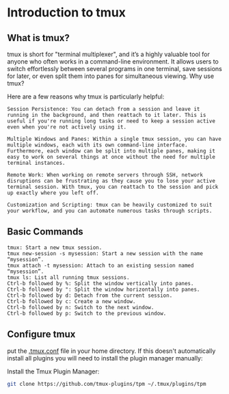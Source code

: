 # Introduction to tmux
## What is tmux?

tmux is short for "terminal multiplexer", and it’s a highly valuable tool for anyone who often works in a command-line environment. It allows users to switch effortlessly between several programs in one terminal, save sessions for later, or even split them into panes for simultaneous viewing.
Why use tmux?

Here are a few reasons why tmux is particularly helpful:

    Session Persistence: You can detach from a session and leave it running in the background, and then reattach to it later. This is useful if you're running long tasks or need to keep a session active even when you're not actively using it.

    Multiple Windows and Panes: Within a single tmux session, you can have multiple windows, each with its own command-line interface. Furthermore, each window can be split into multiple panes, making it easy to work on several things at once without the need for multiple terminal instances.

    Remote Work: When working on remote servers through SSH, network disruptions can be frustrating as they cause you to lose your active terminal session. With tmux, you can reattach to the session and pick up exactly where you left off.

    Customization and Scripting: tmux can be heavily customized to suit your workflow, and you can automate numerous tasks through scripts.

## Basic Commands

    tmux: Start a new tmux session.
    tmux new-session -s mysession: Start a new session with the name “mysession”.
    tmux attach -t mysession: Attach to an existing session named “mysession”.
    tmux ls: List all running tmux sessions.
    Ctrl-b followed by %: Split the window vertically into panes.
    Ctrl-b followed by ": Split the window horizontally into panes.
    Ctrl-b followed by d: Detach from the current session.
    Ctrl-b followed by c: Create a new window.
    Ctrl-b followed by n: Switch to the next window.
    Ctrl-b followed by p: Switch to the previous window.

## Configure tmux 

put the [.tmux.conf](./.tmux.conf) file in your home directory. If this doesn't automatically
install all plugins you will need to install the plugin manager manually: 

Install the Tmux Plugin Manager:

```bash
git clone https://github.com/tmux-plugins/tpm ~/.tmux/plugins/tpm
```
